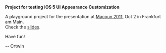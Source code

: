 **Project for testing iOS 5 UI Appearance Customization**

A playground project for the presentation at [Macoun 2011](http:/www.macoun.de), Oct 2 in Frankfurt am Main.  
Check the [slides](http://macoun.de/Material2011.php).

Have fun!

-- Ortwin